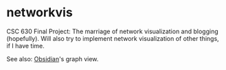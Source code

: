 # networkvis

CSC 630 Final Project: The marriage of network visualization and blogging (hopefully).
Will also try to implement network visualization of other things, if I have time.

See also: [Obsidian](https://obsidian.md/)'s graph view.

